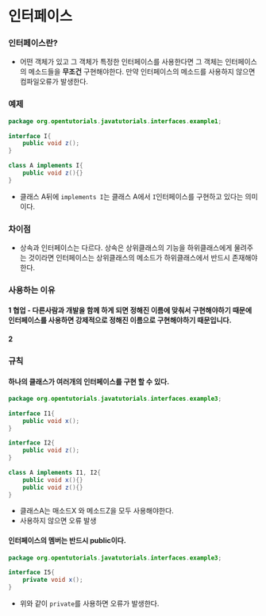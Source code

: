 # 인터페이스
### 인터페이스란?
+ 어떤 객체가 있고 그 객체가 특정한 인터페이스를 사용한다면 그 객체는 인터페이스의 메소드들을 **무조건** 구현해야한다. 만약 인터페이스의 메소드를 사용하지 않으면 컴파일오류가 발생한다.
### 예제
``` java
package org.opentutorials.javatutorials.interfaces.example1;
 
interface I{
    public void z();
}
 
class A implements I{
    public void z(){}
}
```
+ 클래스 A뒤에 `implements I`는 클래스 A에서 `I`인터페이스를 구현하고 있다는 의미이다.

### 차이점
+ 상속과 인터페이스는 다르다. 상속은 상위클래스의 기능을 하위클래스에게 물려주는 것이라면 인터페이스는 상위클래스의 메소드가 하위클래스에서 반드시 존재해야한다.

### 사용하는 이유
#### 1 협업 - 다른사람과 개발을 함께 하게 되면 정해진 이름에 맞춰서 구현해야하기 때문에 인터페이스를 사용하면 강제적으로 정해진 이름으로 구현해야하기 때문입니다.
#### 2  

### 규칙
#### 하나의 클래스가 여러개의 인터페이스를 구현 할 수 있다.
``` JAVA
package org.opentutorials.javatutorials.interfaces.example3;
 
interface I1{
    public void x();
}
 
interface I2{
    public void z();
}
 
class A implements I1, I2{
    public void x(){}
    public void z(){}   
}
```
+ 클래스A는 매소드X 와 메소드Z을 모두 사용해야한다.
+ 사용하지 않으면 오류 발생
#### 인터페이스의 멤버는 반드시 public이다.
```java
package org.opentutorials.javatutorials.interfaces.example3;
 
interface I5{
    private void x();
}
```
+ 위와 같이 `private`를 사용하면 오류가 발생한다.